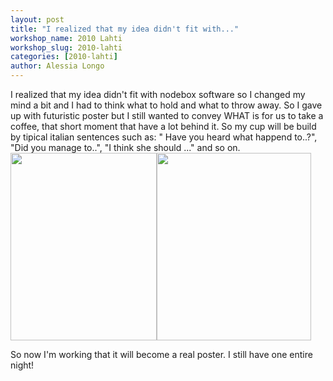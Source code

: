 ```yaml
---
layout: post
title: "I realized that my idea didn't fit with..."
workshop_name: 2010 Lahti
workshop_slug: 2010-lahti
categories: [2010-lahti]
author: Alessia Longo
---
```

I realized that my idea didn't fit with nodebox software so I changed my mind a bit and I had to think what to hold and what to throw away. So I gave up with futuristic poster but I still wanted to convey WHAT is for us to take a coffee, that short moment that have a lot behind it. So my cup will be build by tipical italian sentences such as: " Have you heard what happend to..?", "Did you manage to..", "I think she should ..." and so on. <a href="http://workshops.nodebox.net/2010/wp-content/uploads/cup.jpg"><img src="http://workshops.nodebox.net/2010/wp-content/uploads/cup-234x300.jpg" alt="" title="cup" width="234" height="300" class="alignnone size-medium wp-image-587" /></a><a href="http://workshops.nodebox.net/2010/wp-content/uploads/cup2.jpg"><img src="http://workshops.nodebox.net/2010/wp-content/uploads/cup2-247x300.jpg" alt="" title="cup2" width="247" height="300" class="alignnone size-medium wp-image-588" /></a>

So now I'm working that it will become a real poster. I still have one entire night!
